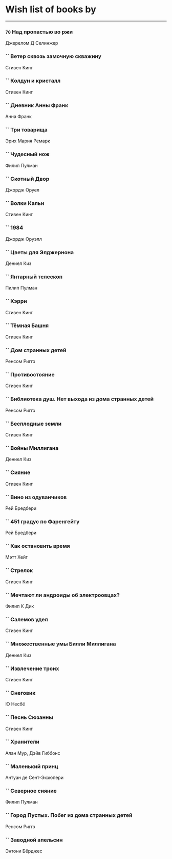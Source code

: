 # Wish list of books by [](https://plus.google.com/u/0/106033731903118559839/)
---

### `70` Над пропастью во ржи
Джерелом Д Селинжер

### `` Ветер сквозь замочную скважину
Стивен Кинг

### `` Колдун и кристалл
Стивен Кинг

### `` Дневник Анны Франк
Анна Франк

### `` Три товарища
Эрих Мария Ремарк

### `` Чудесный нож
Филип Пулман

### `` Скотный Двор
Джордж Оруел

### `` Волки Кальи
Стивен Кинг

### `` 1984
Джордж Оруэлл

### `` Цветы для Элджернона
Дениел Киз

### `` Янтарный телескоп
Пилип Пулман

### `` Кэрри
Стивен Кинг

### `` Тёмная Башня
Стивен Кинг

### `` Дом странных детей
Ренсом Риггз

### `` Противостояние
Стивен Кинг

### `` Библиотека душ. Нет выхода из дома странных детей
Ренсом Риггз

### `` Бесплодные земли
Стивен Кинг

### `` Войны Миллигана
Дениел Киз

### `` Сияние
Стивен Кинг

### `` Вино из одуванчиков
Рей Бредбери

### `` 451 градус по Фаренгейту
Рей Бредбери

### `` Как остановить время
Мэтт Хейг

### `` Стрелок
Стивен Кинг

### `` Мечтают ли андроиды об электроовцах?
Филип К Дик

### `` Салемов удел
Стивен Кинг

### `` Множественные умы Билли Миллигана
Дениел Киз

### `` Извлечение троих
Стивен Кинг

### `` Снеговик
Ю Несбё

### `` Песнь Сюзанны
Стивен Кинг

### `` Хранители
Алан Мур, Дэйв Гиббонс

### `` Маленький принц
Антуан де Сент-Экзюпери

### `` Северное сияние
Филип Пулман

### `` Город Пустых. Побег из дома странных детей
Ренсом Риггз

### `` Заводной апельсин
Энтони Бёрджес


